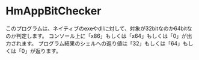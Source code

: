 # HmAppBitChecker

このプログラムは、ネイティブのexeやdllに対して、対象が32bitなのか64bitなのか判定します。
コンソール上に「x86」もしくは「x64」もしくは「0」が出力されます。
プログラム結果のシェルへの返り値は「32」もしくは「64」もしくは「0」が返ります。


